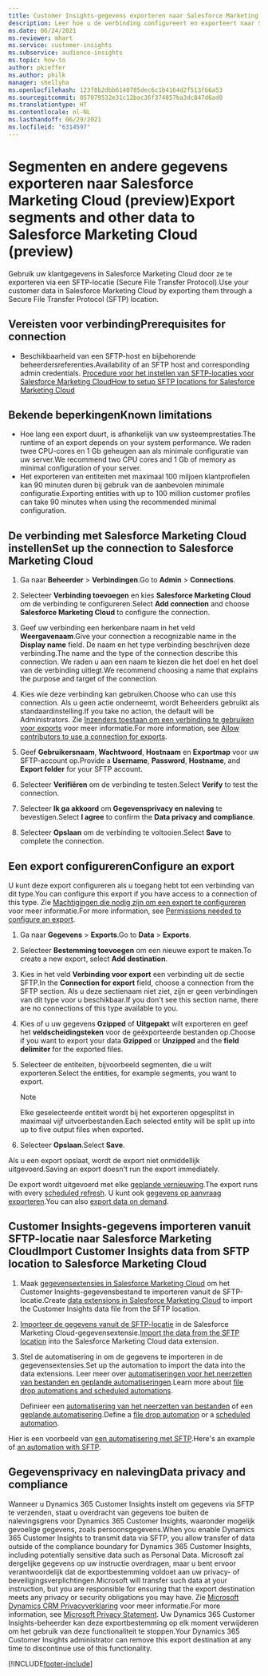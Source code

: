 ```yaml
---
title: Customer Insights-gegevens exporteren naar Salesforce Marketing Cloud
description: Leer hoe u de verbinding configureert en exporteert naar Salesforce Marketing Cloud.
ms.date: 06/24/2021
ms.reviewer: mhart
ms.service: customer-insights
ms.subservice: audience-insights
ms.topic: how-to
author: pkieffer
ms.author: philk
manager: shellyha
ms.openlocfilehash: 123f8b2dbb6140785dec6c1b4164d2f513f66a53
ms.sourcegitcommit: 057079532e31c12bac36f374857ba3dc847d6ad0
ms.translationtype: HT
ms.contentlocale: nl-NL
ms.lasthandoff: 06/29/2021
ms.locfileid: "6314597"
---
```

# <a name="export-segments-and-other-data-to-salesforce-marketing-cloud-preview"></a><span data-ttu-id="0ee5b-103">Segmenten en andere gegevens exporteren naar Salesforce Marketing Cloud (preview)</span><span class="sxs-lookup"><span data-stu-id="0ee5b-103">Export segments and other data to Salesforce Marketing Cloud (preview)</span></span>

<span data-ttu-id="0ee5b-104">Gebruik uw klantgegevens in Salesforce Marketing Cloud door ze te exporteren via een SFTP-locatie (Secure File Transfer Protocol).</span><span class="sxs-lookup"><span data-stu-id="0ee5b-104">Use your customer data in Salesforce Marketing Cloud by exporting them through a Secure File Transfer Protocol (SFTP) location.</span></span>

## <a name="prerequisites-for-connection"></a><span data-ttu-id="0ee5b-105">Vereisten voor verbinding</span><span class="sxs-lookup"><span data-stu-id="0ee5b-105">Prerequisites for connection</span></span>

- <span data-ttu-id="0ee5b-106">Beschikbaarheid van een SFTP-host en bijbehorende beheerdersreferenties.</span><span class="sxs-lookup"><span data-stu-id="0ee5b-106">Availability of an SFTP host and corresponding admin credentials.</span></span> [<span data-ttu-id="0ee5b-107">Procedure voor het instellen van SFTP-locaties voor Salesforce Marketing Cloud</span><span class="sxs-lookup"><span data-stu-id="0ee5b-107">How to setup SFTP locations for Salesforce Marketing Cloud</span></span>](https://help.salesforce.com/articleView?id=sf.mc_es_configure_enhanced_ftp.htm&type=5) 

## <a name="known-limitations"></a><span data-ttu-id="0ee5b-108">Bekende beperkingen</span><span class="sxs-lookup"><span data-stu-id="0ee5b-108">Known limitations</span></span>

- <span data-ttu-id="0ee5b-109">Hoe lang een export duurt, is afhankelijk van uw systeemprestaties.</span><span class="sxs-lookup"><span data-stu-id="0ee5b-109">The runtime of an export depends on your system performance.</span></span> <span data-ttu-id="0ee5b-110">We raden twee CPU-cores en 1 Gb geheugen aan als minimale configuratie van uw server.</span><span class="sxs-lookup"><span data-stu-id="0ee5b-110">We recommend two CPU cores and 1 Gb of memory as minimal configuration of your server.</span></span> 
- <span data-ttu-id="0ee5b-111">Het exporteren van entiteiten met maximaal 100 miljoen klantprofielen kan 90 minuten duren bij gebruik van de aanbevolen minimale configuratie.</span><span class="sxs-lookup"><span data-stu-id="0ee5b-111">Exporting entities with up to 100 million customer profiles can take 90 minutes when using the recommended minimal configuration.</span></span> 

## <a name="set-up-the-connection-to-salesforce-marketing-cloud"></a><span data-ttu-id="0ee5b-112">De verbinding met Salesforce Marketing Cloud instellen</span><span class="sxs-lookup"><span data-stu-id="0ee5b-112">Set up the connection to Salesforce Marketing Cloud</span></span>

1. <span data-ttu-id="0ee5b-113">Ga naar **Beheerder** > **Verbindingen**.</span><span class="sxs-lookup"><span data-stu-id="0ee5b-113">Go to **Admin** > **Connections**.</span></span>

1. <span data-ttu-id="0ee5b-114">Selecteer **Verbinding toevoegen** en kies **Salesforce Marketing Cloud** om de verbinding te configureren.</span><span class="sxs-lookup"><span data-stu-id="0ee5b-114">Select **Add connection** and choose **Salesforce Marketing Cloud** to configure the connection.</span></span>

1. <span data-ttu-id="0ee5b-115">Geef uw verbinding een herkenbare naam in het veld **Weergavenaam**.</span><span class="sxs-lookup"><span data-stu-id="0ee5b-115">Give your connection a recognizable name in the **Display name** field.</span></span> <span data-ttu-id="0ee5b-116">De naam en het type verbinding beschrijven deze verbinding.</span><span class="sxs-lookup"><span data-stu-id="0ee5b-116">The name and the type of the connection describe this connection.</span></span> <span data-ttu-id="0ee5b-117">We raden u aan een naam te kiezen die het doel en het doel van de verbinding uitlegt.</span><span class="sxs-lookup"><span data-stu-id="0ee5b-117">We recommend choosing a name that explains the purpose and target of the connection.</span></span>

1. <span data-ttu-id="0ee5b-118">Kies wie deze verbinding kan gebruiken.</span><span class="sxs-lookup"><span data-stu-id="0ee5b-118">Choose who can use this connection.</span></span> <span data-ttu-id="0ee5b-119">Als u geen actie onderneemt, wordt Beheerders gebruikt als standaardinstelling.</span><span class="sxs-lookup"><span data-stu-id="0ee5b-119">If you take no action, the default will be Administrators.</span></span> <span data-ttu-id="0ee5b-120">Zie [Inzenders toestaan om een verbinding te gebruiken voor exports](connections.md#allow-contributors-to-use-a-connection-for-exports) voor meer informatie.</span><span class="sxs-lookup"><span data-stu-id="0ee5b-120">For more information, see [Allow contributors to use a connection for exports](connections.md#allow-contributors-to-use-a-connection-for-exports).</span></span>

1. <span data-ttu-id="0ee5b-121">Geef **Gebruikersnaam**, **Wachtwoord**, **Hostnaam** en **Exportmap** voor uw SFTP-account op.</span><span class="sxs-lookup"><span data-stu-id="0ee5b-121">Provide a **Username**, **Password**, **Hostname**, and **Export folder** for your SFTP account.</span></span>

1. <span data-ttu-id="0ee5b-122">Selecteer **Verifiëren** om de verbinding te testen.</span><span class="sxs-lookup"><span data-stu-id="0ee5b-122">Select **Verify** to test the connection.</span></span>

1. <span data-ttu-id="0ee5b-123">Selecteer **Ik ga akkoord** om **Gegevensprivacy en naleving** te bevestigen.</span><span class="sxs-lookup"><span data-stu-id="0ee5b-123">Select **I agree** to confirm the **Data privacy and compliance**.</span></span>

1. <span data-ttu-id="0ee5b-124">Selecteer **Opslaan** om de verbinding te voltooien.</span><span class="sxs-lookup"><span data-stu-id="0ee5b-124">Select **Save** to complete the connection.</span></span>

## <a name="configure-an-export"></a><span data-ttu-id="0ee5b-125">Een export configureren</span><span class="sxs-lookup"><span data-stu-id="0ee5b-125">Configure an export</span></span>

<span data-ttu-id="0ee5b-126">U kunt deze export configureren als u toegang hebt tot een verbinding van dit type.</span><span class="sxs-lookup"><span data-stu-id="0ee5b-126">You can configure this export if you have access to a connection of this type.</span></span> <span data-ttu-id="0ee5b-127">Zie [Machtigingen die nodig zijn om een export te configureren](export-destinations.md#set-up-a-new-export) voor meer informatie.</span><span class="sxs-lookup"><span data-stu-id="0ee5b-127">For more information, see [Permissions needed to configure an export](export-destinations.md#set-up-a-new-export).</span></span>

1. <span data-ttu-id="0ee5b-128">Ga naar **Gegevens** > **Exports**.</span><span class="sxs-lookup"><span data-stu-id="0ee5b-128">Go to **Data** > **Exports**.</span></span>

1. <span data-ttu-id="0ee5b-129">Selecteer **Bestemming toevoegen** om een nieuwe export te maken.</span><span class="sxs-lookup"><span data-stu-id="0ee5b-129">To create a new export, select **Add destination**.</span></span>

1. <span data-ttu-id="0ee5b-130">Kies in het veld **Verbinding voor export** een verbinding uit de sectie SFTP.</span><span class="sxs-lookup"><span data-stu-id="0ee5b-130">In the **Connection for export** field, choose a connection from the SFTP section.</span></span> <span data-ttu-id="0ee5b-131">Als u deze sectienaam niet ziet, zijn er geen verbindingen van dit type voor u beschikbaar.</span><span class="sxs-lookup"><span data-stu-id="0ee5b-131">If you don't see this section name, there are no connections of this type available to you.</span></span>

1. <span data-ttu-id="0ee5b-132">Kies of u uw gegevens **Gzipped** of **Uitgepakt** wilt exporteren en geef het **veldscheidingsteken** voor de geëxporteerde bestanden op.</span><span class="sxs-lookup"><span data-stu-id="0ee5b-132">Choose if you want to export your data **Gzipped** or **Unzipped** and the **field delimiter** for the exported files.</span></span>

1. <span data-ttu-id="0ee5b-133">Selecteer de entiteiten, bijvoorbeeld segmenten, die u wilt exporteren.</span><span class="sxs-lookup"><span data-stu-id="0ee5b-133">Select the entities, for example segments, you want to export.</span></span>

   > [!NOTE]
   > <span data-ttu-id="0ee5b-134">Elke geselecteerde entiteit wordt bij het exporteren opgesplitst in maximaal vijf uitvoerbestanden.</span><span class="sxs-lookup"><span data-stu-id="0ee5b-134">Each selected entity will be split up into up to five output files when exported.</span></span> 

1. <span data-ttu-id="0ee5b-135">Selecteer **Opslaan**.</span><span class="sxs-lookup"><span data-stu-id="0ee5b-135">Select **Save**.</span></span>

<span data-ttu-id="0ee5b-136">Als u een export opslaat, wordt de export niet onmiddellijk uitgevoerd.</span><span class="sxs-lookup"><span data-stu-id="0ee5b-136">Saving an export doesn't run the export immediately.</span></span>

<span data-ttu-id="0ee5b-137">De export wordt uitgevoerd met elke [geplande vernieuwing](system.md#schedule-tab).</span><span class="sxs-lookup"><span data-stu-id="0ee5b-137">The export runs with every [scheduled refresh](system.md#schedule-tab).</span></span> <span data-ttu-id="0ee5b-138">U kunt ook [gegevens op aanvraag exporteren](export-destinations.md#run-exports-on-demand).</span><span class="sxs-lookup"><span data-stu-id="0ee5b-138">You can also [export data on demand](export-destinations.md#run-exports-on-demand).</span></span> 

## <a name="import-customer-insights-data-from-sftp-location-to-salesforce-marketing-cloud"></a><span data-ttu-id="0ee5b-139">Customer Insights-gegevens importeren vanuit SFTP-locatie naar Salesforce Marketing Cloud</span><span class="sxs-lookup"><span data-stu-id="0ee5b-139">Import Customer Insights data from SFTP location to Salesforce Marketing Cloud</span></span>

1. <span data-ttu-id="0ee5b-140">Maak [gegevensextensies in Salesforce Marketing Cloud](https://help.salesforce.com/articleView?id=sf.mc_es_create_data_extension.htm&type=5) om het Customer Insights-gegevensbestand te importeren vanuit de SFTP-locatie.</span><span class="sxs-lookup"><span data-stu-id="0ee5b-140">Create [data extensions in Salesforce Marketing Cloud](https://help.salesforce.com/articleView?id=sf.mc_es_create_data_extension.htm&type=5) to import the Customer Insights data file from the SFTP location.</span></span>

2. <span data-ttu-id="0ee5b-141">[Importeer de gegevens vanuit de SFTP-locatie](https://help.salesforce.com/articleView?id=sf.mc_es_import_data_extension_classic.htm&type=5) in de Salesforce Marketing Cloud-gegevensextensie.</span><span class="sxs-lookup"><span data-stu-id="0ee5b-141">[Import the data from the SFTP location](https://help.salesforce.com/articleView?id=sf.mc_es_import_data_extension_classic.htm&type=5) into the Salesforce Marketing Cloud data extension.</span></span> 

3. <span data-ttu-id="0ee5b-142">Stel de automatisering in om de gegevens te importeren in de gegevensextensies.</span><span class="sxs-lookup"><span data-stu-id="0ee5b-142">Set up the automation to import the data into the data extensions.</span></span> <span data-ttu-id="0ee5b-143">Leer meer over [automatiseringen voor het neerzetten van bestanden en geplande automatiseringen](https://help.salesforce.com/articleView?id=sf.mc_as_triggered_automations.htm&type=5).</span><span class="sxs-lookup"><span data-stu-id="0ee5b-143">Learn more about [file drop automations and scheduled automations](https://help.salesforce.com/articleView?id=sf.mc_as_triggered_automations.htm&type=5).</span></span>

   <span data-ttu-id="0ee5b-144">Definieer een [automatisering van het neerzetten van bestanden](https://help.salesforce.com/articleView?id=sf.mc_as_define_a_triggered_automation.htm&type=5) of een [geplande automatisering](https://help.salesforce.com/articleView?id=sf.mc_as_define_a_scheduled_automation.htm&type=5).</span><span class="sxs-lookup"><span data-stu-id="0ee5b-144">Define a [file drop automation](https://help.salesforce.com/articleView?id=sf.mc_as_define_a_triggered_automation.htm&type=5) or a  [scheduled automation](https://help.salesforce.com/articleView?id=sf.mc_as_define_a_scheduled_automation.htm&type=5).</span></span> 

<span data-ttu-id="0ee5b-145">Hier is een voorbeeld van [een automatisering met SFTP](https://help.salesforce.com/articleView?id=sf.mc_as_ftp_and_triggered_automation_scenario.htm&type=5).</span><span class="sxs-lookup"><span data-stu-id="0ee5b-145">Here's an example of [an automation with SFTP](https://help.salesforce.com/articleView?id=sf.mc_as_ftp_and_triggered_automation_scenario.htm&type=5).</span></span>

## <a name="data-privacy-and-compliance"></a><span data-ttu-id="0ee5b-146">Gegevensprivacy en naleving</span><span class="sxs-lookup"><span data-stu-id="0ee5b-146">Data privacy and compliance</span></span>

<span data-ttu-id="0ee5b-147">Wanneer u Dynamics 365 Customer Insights instelt om gegevens via SFTP te verzenden, staat u overdracht van gegevens toe buiten de nalevingsgrens voor Dynamics 365 Customer Insights, waaronder mogelijk gevoelige gegevens, zoals persoonsgegevens.</span><span class="sxs-lookup"><span data-stu-id="0ee5b-147">When you enable Dynamics 365 Customer Insights to transmit data via SFTP, you allow transfer of data outside of the compliance boundary for Dynamics 365 Customer Insights, including potentially sensitive data such as Personal Data.</span></span> <span data-ttu-id="0ee5b-148">Microsoft zal dergelijke gegevens op uw instructie overdragen, maar u bent ervoor verantwoordelijk dat de exportbestemming voldoet aan uw privacy- of beveiligingsverplichtingen.</span><span class="sxs-lookup"><span data-stu-id="0ee5b-148">Microsoft will transfer such data at your instruction, but you are responsible for ensuring that the export destination meets any privacy or security obligations you may have.</span></span> <span data-ttu-id="0ee5b-149">Zie [Microsoft Dynamics CRM Privacyverklaring](https://go.microsoft.com/fwlink/?linkid=396732) voor meer informatie.</span><span class="sxs-lookup"><span data-stu-id="0ee5b-149">For more information, see [Microsoft Privacy Statement](https://go.microsoft.com/fwlink/?linkid=396732).</span></span>
<span data-ttu-id="0ee5b-150">Uw Dynamics 365 Customer Insights-beheerder kan deze exportbestemming op elk moment verwijderen om het gebruik van deze functionaliteit te stoppen.</span><span class="sxs-lookup"><span data-stu-id="0ee5b-150">Your Dynamics 365 Customer Insights administrator can remove this export destination at any time to discontinue use of this functionality.</span></span>

[!INCLUDE[footer-include](../includes/footer-banner.md)]
